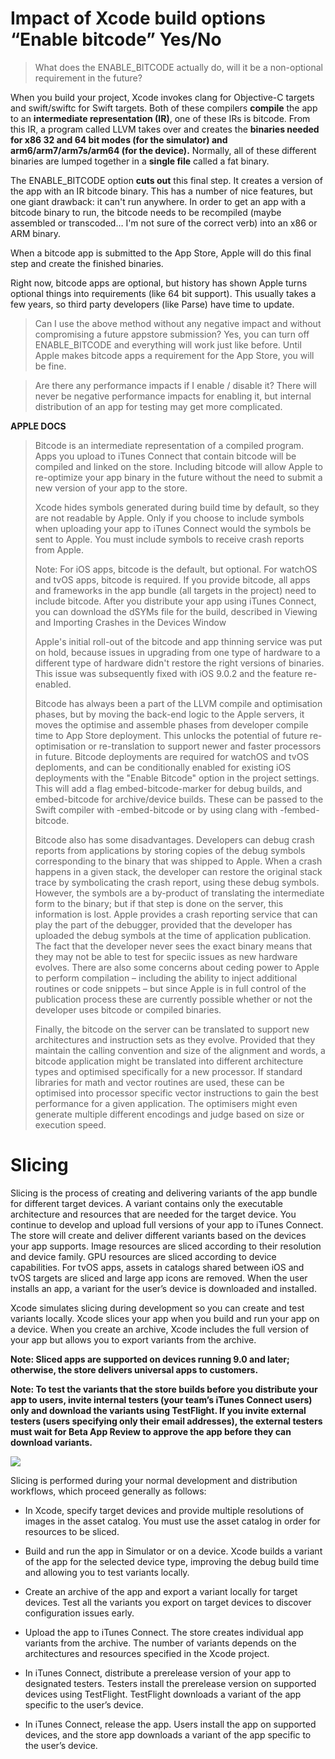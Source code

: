 # Impact of Xcode build options “Enable bitcode” Yes/No

>What does the ENABLE_BITCODE actually do, will it be a non-optional requirement in the future?

When you build your project, Xcode invokes clang for Objective-C targets and swift/swiftc for Swift targets. Both of these compilers **compile** the app to an **intermediate representation (IR)**, one of these IRs is bitcode. From this IR, a program called LLVM takes over and creates the **binaries needed for x86 32 and 64 bit modes (for the simulator) and arm6/arm7/arm7s/arm64 (for the device).** Normally, all of these different binaries are lumped together in a **single file** called a fat binary.

The ENABLE_BITCODE option **cuts out** this final step. It creates a version of the app with an IR bitcode binary. This has a number of nice features, but one giant drawback: it can't run anywhere. In order to get an app with a bitcode binary to run, the bitcode needs to be recompiled (maybe assembled or transcoded… I'm not sure of the correct verb) into an x86 or ARM binary.

When a bitcode app is submitted to the App Store, Apple will do this final step and create the finished binaries.

Right now, bitcode apps are optional, but history has shown Apple turns optional things into requirements (like 64 bit support). This usually takes a few years, so third party developers (like Parse) have time to update.

>Can I use the above method without any negative impact and without compromising a future appstore submission?
Yes, you can turn off ENABLE_BITCODE and everything will work just like before. Until Apple makes bitcode apps a requirement for the App Store, you will be fine.

>Are there any performance impacts if I enable / disable it?
There will never be negative performance impacts for enabling it, but internal distribution of an app for testing may get more complicated.

**APPLE DOCS**

>Bitcode is an intermediate representation of a compiled program. Apps you upload to iTunes Connect that contain bitcode will be compiled and linked on the store. Including bitcode will allow Apple to re-optimize your app binary in the future without the need to submit a new version of your app to the store.
>
>Xcode hides symbols generated during build time by default, so they are not readable by Apple. Only if you choose to include symbols when uploading your app to iTunes Connect would the symbols be sent to Apple. You must include symbols to receive crash reports from Apple.
>
>Note: For iOS apps, bitcode is the default, but optional. For watchOS and tvOS apps, bitcode is required. If you provide bitcode, all apps and frameworks in the app bundle (all targets in the project) need to include bitcode. After you distribute your app using iTunes Connect, you can download the dSYMs file for the build, described in Viewing and Importing Crashes in the Devices Window
>
>Apple's initial roll-out of the bitcode and app thinning service was put on hold, because issues in upgrading from one type of hardware to a different type of hardware didn't restore the right versions of binaries. This issue was subsequently fixed with iOS 9.0.2 and the feature re-enabled.
>
>Bitcode has always been a part of the LLVM compile and optimisation phases, but by moving the back-end logic to the Apple servers, it moves the optimise and assemble phases from developer compile time to App Store deployment. This unlocks the potential of future re-optimisation or re-translation to support newer and faster processors in future. Bitcode deployments are required for watchOS and tvOS deploments, and can be conditionally enabled for existing iOS deployments with the "Enable Bitcode" option in the project settings. This will add a flag embed-bitcode-marker for debug builds, and embed-bitcode for archive/device builds. These can be passed to the Swift compiler with -embed-bitcode or by using clang with -fembed-bitcode.
>
>Bitcode also has some disadvantages. Developers can debug crash reports from applications by storing copies of the debug symbols corresponding to the binary that was shipped to Apple. When a crash happens in a given stack, the developer can restore the original stack trace by symbolicating the crash report, using these debug symbols. However, the symbols are a by-product of translating the intermediate form to the binary; but if that step is done on the server, this information is lost. Apple provides a crash reporting service that can play the part of the debugger, provided that the developer has uploaded the debug symbols at the time of application publication. The fact that the developer never sees the exact binary means that they may not be able to test for speciic issues as new hardware evolves. There are also some concerns about ceding power to Apple to perform compilation – including the ability to inject additional routines or code snippets – but since Apple is in full control of the publication process these are currently possible whether or not the developer uses bitcode or compiled binaries.
>
>Finally, the bitcode on the server can be translated to support new architectures and instruction sets as they evolve. Provided that they maintain the calling convention and size of the alignment and words, a bitcode application might be translated into different architecture types and optimised specifically for a new processor. If standard libraries for math and vector routines are used, these can be optimised into processor specific vector instructions to gain the best performance for a given application. The optimisers might even generate multiple different encodings and judge based on size or execution speed.


# Slicing

Slicing is the process of creating and delivering variants of the app bundle for different target devices. A variant contains only the executable architecture and resources that are needed for the target device. You continue to develop and upload full versions of your app to iTunes Connect. The store will create and deliver different variants based on the devices your app supports. Image resources are sliced according to their resolution and device family. GPU resources are sliced according to device capabilities. For tvOS apps, assets in catalogs shared between iOS and tvOS targets are sliced and large app icons are removed. When the user installs an app, a variant for the user’s device is downloaded and installed.

Xcode simulates slicing during development so you can create and test variants locally. Xcode slices your app when you build and run your app on a device. When you create an archive, Xcode includes the full version of your app but allows you to export variants from the archive.

**Note: Sliced apps are supported on devices running 9.0 and later; otherwise, the store delivers universal apps to customers.**

**Note: To test the variants that the store builds before you distribute your app to users, invite internal testers (your team’s iTunes Connect users) only and download the variants using TestFlight. If you invite external testers (users specifying only their email addresses), the external testers must wait for Beta App Review to approve the app before they can download variants.**

<img src="https://github.com/m4stodon/ios-guide/blob/master/Additional/Images/XCode_Series/slicing.png">

Slicing is performed during your normal development and distribution workflows, which proceed generally as follows:

* In Xcode, specify target devices and provide multiple resolutions of images in the asset catalog.
You must use the asset catalog in order for resources to be sliced.

* Build and run the app in Simulator or on a device.
Xcode builds a variant of the app for the selected device type, improving the debug build time and allowing you to test variants locally.

* Create an archive of the app and export a variant locally for target devices.
Test all the variants you export on target devices to discover configuration issues early.

* Upload the app to iTunes Connect.
The store creates individual app variants from the archive. The number of variants depends on the architectures and resources specified in the Xcode project.

* In iTunes Connect, distribute a prerelease version of your app to designated testers.
Testers install the prerelease version on supported devices using TestFlight. TestFlight downloads a variant of the app specific to the user’s device.

* In iTunes Connect, release the app.
Users install the app on supported devices, and the store app downloads a variant of the app specific to the user’s device.
